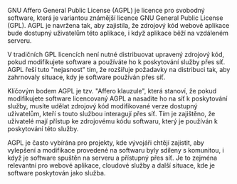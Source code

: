 GNU Affero General Public License (AGPL) je licence pro svobodný software, která je variantou známější licence GNU General Public License (GPL). AGPL je navržena tak, aby zajistila, že zdrojový kód webové aplikace bude dostupný uživatelům této aplikace, i když aplikace běží na vzdáleném serveru.

V tradičních GPL licencích není nutné distribuovat upravený zdrojový kód, pokud modifikujete software a používáte ho k poskytování služby přes síť. AGPL řeší tuto "nejasnost" tím, že rozšiřuje požadavky na distribuci tak, aby zahrnovaly situace, kdy je software používán přes síť.

Klíčovým bodem AGPL je tzv. "Affero klauzule", která stanoví, že pokud modifikujete software licencovaný AGPL a nasadíte ho na síť k poskytování služby, musíte udělat zdrojový kód modifikované verze dostupný uživatelům, kteří s touto službou interagují přes síť. Tím je zajištěno, že uživatelé mají přístup ke zdrojovému kódu softwaru, který je používán k poskytování této služby.

AGPL je často vybírána pro projekty, kde vývojáři chtějí zajistit, aby vylepšení a modifikace provedené na softwaru byly sdíleny s komunitou, i když je software spuštěn na serveru a přístupný přes síť. Je to zejména relevantní pro webové aplikace, cloudové služby a další situace, kde je software poskytován jako služba.
